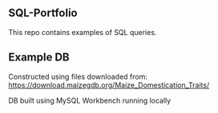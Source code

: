 ## SQL-Portfolio

This repo contains examples of SQL queries.

## Example DB

Constructed using files downloaded from:
https://download.maizegdb.org/Maize_Domestication_Traits/

DB built using MySQL Workbench running locally

